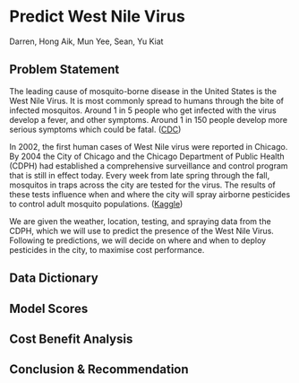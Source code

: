 # Predict West Nile Virus
 Darren, Hong Aik, Mun Yee, Sean, Yu Kiat
 
 Problem Statement
 ---
The leading cause of mosquito-borne disease in the United States is the West Nile Virus. It is most commonly spread to humans through the bite of infected mosquitos. Around 1 in 5 people who get infected with the virus develop a fever, and other symptoms. Around 1 in 150 people develop more serious symptoms which could be fatal. ([CDC](https://www.cdc.gov/westnile/index.html))

In 2002, the first human cases of West Nile virus were reported in Chicago. By 2004 the City of Chicago and the Chicago Department of Public Health (CDPH) had established a comprehensive surveillance and control program that is still in effect today. Every week from late spring through the fall, mosquitos in traps across the city are tested for the virus. The results of these tests influence when and where the city will spray airborne pesticides to control adult mosquito populations. ([Kaggle](https://www.kaggle.com/c/predict-west-nile-virus/))

We are given the weather, location, testing, and spraying data from the CDPH, which we will use to predict the presence of the West Nile Virus. Following te predictions, we will decide on where and when to deploy pesticides in the city, to maximise cost performance.
 
 Data Dictionary
 ---
 
 Model Scores
 ---
 
 Cost Benefit Analysis
 ---
 
 Conclusion & Recommendation
 ---
